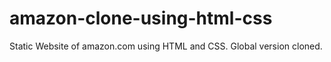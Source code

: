 # amazon-clone-using-html-css

Static Website of amazon.com using HTML and CSS.
Global version cloned.
